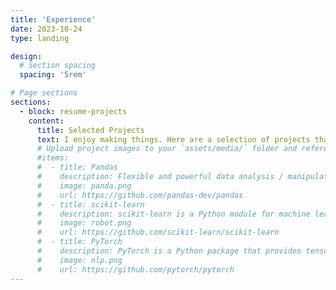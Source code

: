 ```yaml
---
title: 'Experience'
date: 2023-10-24
type: landing

design:
  # Section spacing
  spacing: '5rem'

# Page sections
sections:
  - block: resume-projects
    content:
      title: Selected Projects
      text: I enjoy making things. Here are a selection of projects that I have worked on over the years.
      # Upload project images to your `assets/media/` folder and reference the filename in the `image` option
      #items:
      #  - title: Pandas
      #    description: Flexible and powerful data analysis / manipulation library for Python, providing labeled data structures.
      #    image: panda.png
      #    url: https://github.com/pandas-dev/pandas
      #  - title: scikit-learn
      #    description: scikit-learn is a Python module for machine learning built on top of SciPy and is distributed under the 3-Clause BSD license.
      #    image: robot.png
      #    url: https://github.com/scikit-learn/scikit-learn
      #  - title: PyTorch
      #    description: PyTorch is a Python package that provides tensor computation (like NumPy) with strong GPU acceleration.
      #    image: nlp.png
      #    url: https://github.com/pytorch/pytorch
---
```

